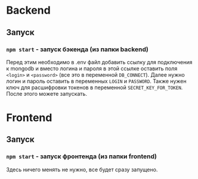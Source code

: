 # Backend

## Запуск

### `npm start` - запуск бэкенда (из папки backend)
Перед этим необходимо в .env файл добавить ссылку для подключения к mongodb и вместо
логина и пароля в этой ссылке оставить поля `<login>` и `<password>` (все это в переменной 
`DB_CONNECT`). Далее нужно логин и пароль оставить в переменных `LOGIN` и `PASSWORD`. Также нужен
ключ для расшифровки токенов в переменной `SECRET_KEY_FOR_TOKEN`. После этого можете запускать.

# Frontend

## Запуск

### `npm start` - запуск фронтенда (из папки frontend)
Здесь ничего менять не нужно, все будет сразу запущено.

